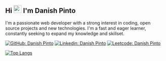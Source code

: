 <!-- ### Hi there 👋 -->

<!--
**danishrp102/danishrp102** is a ✨ _special_ ✨ repository because its `README.md` (this file) appears on your GitHub profile.

Here are some ideas to get you started:

- 🔭 I’m currently working on ...
- 🌱 I’m currently learning ...
- 👯 I’m looking to collaborate on ...
- 🤔 I’m looking for help with ...
- 💬 Ask me about ...
- 📫 How to reach me: ...
- 😄 Pronouns: ...
- ⚡ Fun fact: ...
-->

<!-- <img align="right" src ="https://github.com/harivams-sai/harivams-sai/blob/main/homepage/aero-blend.gif" width="300px"> -->

## Hi <img src="https://media.giphy.com/media/hvRJCLFzcasrR4ia7z/giphy.gif" width="25px"> I'm Danish Pinto
<!--if above doesn't work <img src="https://media.giphy.com/media/hvRJCLFzcasrR4ia7z/giphy.gif" width="25px">
-->

<!--https://github.com/TheDudeThatCode/TheDudeThatCode/blob/master/Assets/Hi.gif -->

I'm a passionate web developer with a strong interest in coding, open source projects and new technologies. I'm a fast and eager learner, constantly seeking to expand my knowledge and skillset.

[![GitHub: Danish Pinto](https://img.shields.io/badge/-Danish%20Pinto-grey?style=flat&logo=github&link=https://github.com/danishrp102)](https://github.com/danishrp102)
[![Linkedin: Danish Pinto](https://img.shields.io/badge/-Danish%20Pinto-blue?style=flat-square&logo=Linkedin&logoColor=white&link=https://www.linkedin.com/in/danish-pinto-b942b2201/)](https://www.linkedin.com/in/danishpinto102/)
[![Leetcode: Danish Pinto](https://img.shields.io/badge/-Danish%20Pinto-grey?style=flat-square&logo=Leetcode&logoColor=yellow&link=https://leetcode.com/Varado/)](https://leetcode.com/Varado/)

<!--
[![Danish's GitHub Stats](https://github-readme-stats.vercel.app/api?username=danishrp102&hide=issues&count_private=true&show_icons=true&theme=calm)](https://github.com/danishrp102/github-readme-stats)
-->
[![Top Langs](https://github-readme-stats.vercel.app/api/top-langs/?username=danishrp102&layout=compact&theme=calm)](https://github.com/danishrp102/github-readme-stats)

